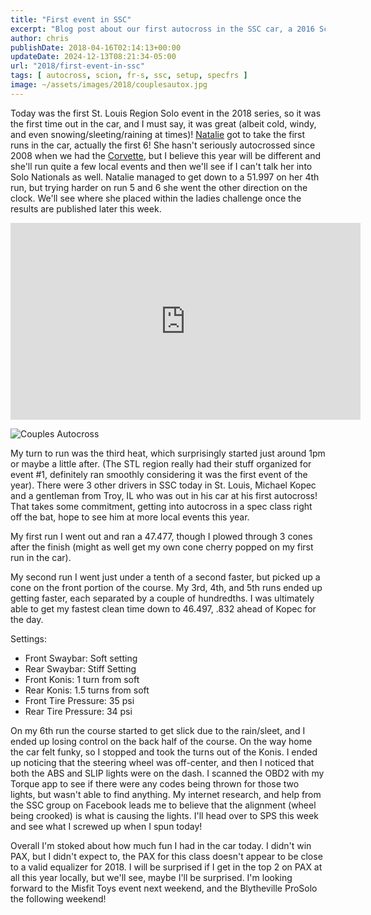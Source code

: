 ```yaml
---
title: "First event in SSC"
excerpt: "Blog post about our first autocross in the SSC car, a 2016 Scion FRS running in Solo Spec Coupe. The car is great! Or was, but more on that later."
author: chris
publishDate: 2018-04-16T02:14:13+00:00
updateDate: 2024-12-13T08:21:34-05:00
url: "2018/first-event-in-ssc"
tags: [ autocross, scion, fr-s, ssc, setup, specfrs ]
image: ~/assets/images/2018/couplesautox.jpg
---
```


Today was the first St. Louis Region Solo event in the 2018 series, so it was the first time out in the car, and I must say, it was great (albeit cold, windy, and even snowing/sleeting/raining at times)! [Natalie](https://www.youtube.com/watch?v=SGoV08aTlmU) got to take the first runs in the car, actually the first 6! She hasn't seriously autocrossed since 2008 when we had the [Corvette](/tag/corvette), but I believe this year will be different and she'll run quite a few local events and then we'll see if I can't talk her into Solo Nationals as well. Natalie managed to get down to a 51.997 on her 4th run, but trying harder on run 5 and 6 she went the other direction on the clock. We'll see where she placed within the ladies challenge once the results are published later this week.

<iframe width="560" height="315" src="https://www.youtube.com/embed/HtN1BvhQrfI?si=hcGtnosIOhDSID3x" title="YouTube video player" frameborder="0" allow="accelerometer; autoplay; clipboard-write; encrypted-media; gyroscope; picture-in-picture; web-share" referrerpolicy="strict-origin-when-cross-origin" allowfullscreen></iframe>

![Couples Autocross](https://farm1.staticflickr.com/819/41484915701_c0dbb0aa1c.jpg)

My turn to run was the third heat, which surprisingly started just around 1pm or maybe a little after. (The STL region really had their stuff organized for event #1, definitely ran smoothly considering it was the first event of the year). There were 3 other drivers in SSC today in St. Louis, Michael Kopec and a gentleman from Troy, IL who was out in his car at his first autocross! That takes some commitment, getting into autocross in a spec class right off the bat, hope to see him at more local events this year.

My first run I went out and ran a 47.477, though I plowed through 3 cones after the finish (might as well get my own cone cherry popped on my first run in the car).

My second run I went just under a tenth of a second faster, but picked up a cone on the front portion of the course. My 3rd, 4th, and 5th runs ended up getting faster, each separated by a couple of hundredths. I was ultimately able to get my fastest clean time down to 46.497, .832 ahead of Kopec for the day.

Settings:
- Front Swaybar: Soft setting
- Rear Swaybar: Stiff Setting
- Front Konis: 1 turn from soft
- Rear Konis: 1.5 turns from soft
- Front Tire Pressure: 35 psi
- Rear Tire Pressure: 34 psi

On my 6th run the course started to get slick due to the rain/sleet, and I ended up losing control on the back half of the course. On the way home the car felt funky, so I stopped and took the turns out of the Konis. I ended up noticing that the steering wheel was off-center, and then I noticed that both the ABS and SLIP lights were on the dash. I scanned the OBD2 with my Torque app to see if there were any codes being thrown for those two lights, but wasn't able to find anything. My internet research, and help from the SSC group on Facebook leads me to believe that the alignment (wheel being crooked) is what is causing the lights. I'll head over to SPS this week and see what I screwed up when I spun today!

Overall I'm stoked about how much fun I had in the car today. I didn't win PAX, but I didn't expect to, the PAX for this class doesn't appear to be close to a valid equalizer for 2018. I will be surprised if I get in the top 2 on PAX at all this year locally, but we'll see, maybe I'll be surprised. I'm looking forward to the Misfit Toys event next weekend, and the Blytheville ProSolo the following weekend!

